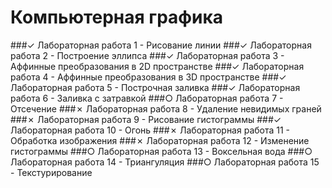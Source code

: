 # Компьютерная графика
###✓ Лабораторная работа 1 - Рисование линии
###✓ Лабораторная работа 2 - Построение эллипса
###✓ Лабораторная работа 3 - Аффинные преобразования в 2D пространстве
###✓ Лабораторная работа 4 - Аффинные преобразования в 3D пространстве
###✓ Лабораторная работа 5 - Построчная заливка
###✓ Лабораторная работа 6 - Заливка с затравкой
###○ Лабораторная работа 7 - Отсечение
###✗ Лабораторная работа 8 - Удаление невидимых граней
###✗ Лабораторная работа 9 - Рисование гистограммы
###✓ Лабораторная работа 10 - Огонь
###✗ Лабораторная работа 11 - Обработка изображения
###✗ Лабораторная работа 12 - Изменение гистограммы
###○ Лабораторная работа 13 - Воксельная вода
###○ Лабораторная работа 14 - Триангуляция
###○ Лабораторная работа 15 - Текстурирование
